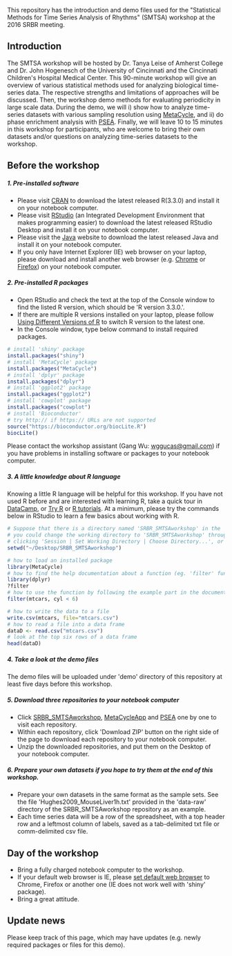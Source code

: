 
This repository has the introduction and demo files used for the "Statistical Methods for Time Series Analysis of Rhythms" (SMTSA) workshop at the 2016 SRBR meeting. 

## Introduction
The SMTSA workshop will be hosted by Dr. Tanya Leise of Amherst College and Dr. John Hogenesch of the University of Cincinnati and the Cincinnati Children's Hospital Medical Center. This 90-minute workshop will give an overview of various statistical methods used for analyzing biological time-series data. The respective strengths and limitations of approaches will be discussed. Then, the workshop demo methods for evaluating periodicity in large scale data. During the demo, we will i) show how to analyze time-series datasets with various sampling resolution using [MetaCycle](http://biorxiv.org/content/early/2016/02/19/040345), and ii) do phase enrichment analysis with [PSEA](http://jbr.sagepub.com/content/31/3/244.long). Finally, we will leave 10 to 15 minutes in this workshop for participants, who are welcome to bring their own datasets and/or questions on analyzing time-series datasets to the workshop.

## Before the workshop

##### 1. Pre-installed software
* Please visit [CRAN](https://cran.cnr.berkeley.edu) to download the latest released R(3.3.0) and install it on your notebook computer.
* Please visit [RStudio](https://www.rstudio.com/products/rstudio/download/) (an Integrated Development Environment that makes programming easier) to download the latest released RStudio Desktop and install it on your notebook computer.
* Please visit the [Java](http://java.com/en/download/manual.jsp) website to download the latest released Java and install it on your notebook computer.
* If you only have Internet Explorer (IE) web browser on your laptop, please download and install another web browser (e.g. [Chrome](https://www.google.com/chrome/browser/desktop/) or [Firefox](https://www.mozilla.org/en-US/firefox/new/)) on your notebook computer. 

##### 2. Pre-installed R packages

* Open RStudio and check the text at the top of the Console window to find the listed R version, which should be 'R version 3.3.0.'.
* If there are multiple R versions installed on your laptop, please follow [Using Different Versions of R](https://support.rstudio.com/hc/en-us/articles/200486138-Using-Different-Versions-of-R) to switch R version to the latest one. 
* In the Console window, type below command to install required packages.

```r
# install 'shiny' package
install.packages("shiny")
# install 'MetaCycle' package
install.packages("MetaCycle")
# install 'dplyr' package
install.packages("dplyr")
# install 'ggplot2' package
install.packages("ggplot2")
# install 'cowplot' package
install.packages("cowplot")
# install 'Bioconductor'
# try http:// if https:// URLs are not supported
source("https://bioconductor.org/biocLite.R")
biocLite()
```

Please contact the workshop assistant (Gang Wu: wggucas@gmail.com) if you have problems in installing software or packages to your notebook computer.

##### 3. A little knowledge about R language

Knowing a little R language will be helpful for this workshop. If you have not used R before and are interested with learning R, take a quick tour in [DataCamp](https://www.datacamp.com/home), or [Try R](http://tryr.codeschool.com/levels/1/challenges/3) or [R tutorials](http://www.r-bloggers.com/how-to-learn-r-2/). At a minimum, please try the commands below in RStudio to learn a few basics about working with R.

```r
# Suppose that there is a directory named 'SRBR_SMTSAworkshop' in the 'Desktop' directory, 
# you could change the working directory to 'SRBR_SMTSAworkshop' through
# clicking 'Session | Set Working Directory | Choose Directory...', or by typing below command
setwd("~/Desktop/SRBR_SMTSAworkshop") 

# how to load an installed package
library(MetaCycle)
# how to find the help documentation about a function (eg. 'filter' function in 'dplyr' package)
library(dplyr)
?filter
# how to use the function by following the example part in the documentation file
filter(mtcars, cyl < 6)

# how to write the data to a file
write.csv(mtcars, file="mtcars.csv")
# how to read a file into a data frame
dataD <- read.csv("mtcars.csv")
# look at the top six rows of a data frame
head(dataD)
```

##### 4. Take a look at the demo files

The demo files will be uploaded under 'demo' directory of this repository at least five days before this workshop. 

##### 5. Download three repositories to your notebook computer

* Click [SRBR_SMTSAworkshop](https://github.com/gangwug/SRBR_SMTSAworkshop), [MetaCycleApp](https://github.com/gangwug/MetaCycleApp) and [PSEA](https://github.com/ranafi/PSEA) one by one to visit each repository.
* Within each repository, click 'Download ZIP' button on the right side of the page to download each repository to your notebook computer. 
* Unzip the downloaded repositories, and put them on the Desktop of your notebook computer.

##### 6. Prepare your own datasets if you hope to try them at the end of this workshop.
* Prepare your own datasets in the same format as the sample sets. See the file 'Hughes2009_MouseLiver1h.txt' provided in the 'data-raw' directory of the SRBR_SMTSAworkshop repository as an example. 
* Each time series data will be a row of the spreadsheet, with a top header row and a leftmost column of labels, saved as a tab-delimited txt file or comm-delimited csv file.

## Day of the workshop
* Bring a fully charged notebook computer to the workshop.
* If your default web browser is IE, please [set default web browser](https://support.google.com/chrome/answer/95417?hl=en) to Chrome, Firefox or another one (IE does not work well with 'shiny' package). 
* Bring a great attitude.

## Update news
Please keep track of this page, which may have updates (e.g. newly required packages or files for this demo).
  

